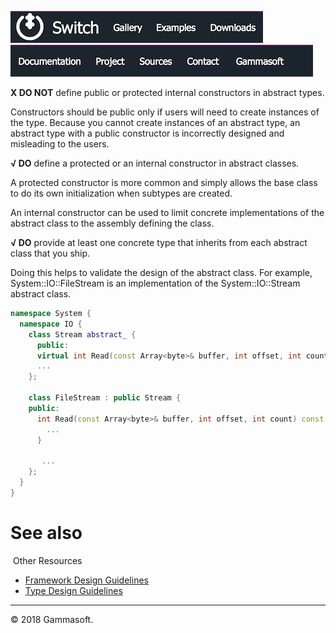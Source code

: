 [![Switch](../docs/Pictures/Menu/Switch.png)](Home.md)[![Switch](../docs/Pictures/Menu/Gallery.png)](Gallery.md)[![Switch](../docs/Pictures/Menu/Examples.png)](Examples.md)[![Switch](../docs/Pictures/Menu/Downloads.png)](Downloads.md)[![Switch](../docs/Pictures/Menu/Documentation.png)](Documentation.md)[![Switch](../docs/Pictures/Menu/Project.png)](https://sourceforge.net/projects/switchpro)[![Switch](../docs/Pictures/Menu/Sources.png)](https://github.com/gammasoft71/switch)[![Switch](../docs/Pictures/Menu/Contact.png)](Contact.md)[![Switch](../docs/Pictures/Menu/Gammasoft.png)](https://gammasoft71.wixsite.com/gammasoft)

**X DO NOT** define public or protected internal constructors in abstract types.

Constructors should be public only if users will need to create instances of the type. Because you cannot create instances of an abstract type, an abstract type with a public constructor is incorrectly designed and misleading to the users.

**√ DO** define a protected or an internal constructor in abstract classes.

A protected constructor is more common and simply allows the base class to do its own initialization when subtypes are created.

An internal constructor can be used to limit concrete implementations of the abstract class to the assembly defining the class.

**√ DO** provide at least one concrete type that inherits from each abstract class that you ship.

Doing this helps to validate the design of the abstract class. For example, System::IO::FileStream is an implementation of the System::IO::Stream abstract class.

```c++
namespace System {
  namespace IO {
    class Stream abstract_ {
      public:
      virtual int Read(const Array<byte>& buffer, int offset, int count) const = 0;
      ...
    };
 
    class FileStream : public Stream {
    public:
      int Read(const Array<byte>& buffer, int offset, int count) const override {
        ...
      }
 
       ...
    };
  }
}
```

# See also
​
Other Resources

* [Framework Design Guidelines](FrameworkDesignGuidelines.md)
* [Type Design Guidelines](TypeDesignGuidelines.md)

______________________________________________________________________________________________

© 2018 Gammasoft.
